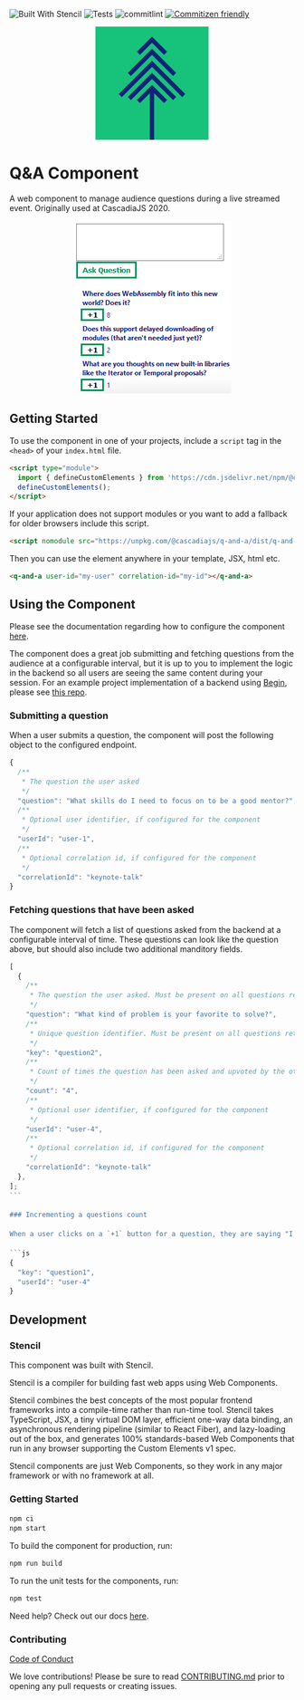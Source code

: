 ![Built With Stencil](https://img.shields.io/badge/-Built%20With%20Stencil-16161d.svg?logo=data%3Aimage%2Fsvg%2Bxml%3Bbase64%2CPD94bWwgdmVyc2lvbj0iMS4wIiBlbmNvZGluZz0idXRmLTgiPz4KPCEtLSBHZW5lcmF0b3I6IEFkb2JlIElsbHVzdHJhdG9yIDE5LjIuMSwgU1ZHIEV4cG9ydCBQbHVnLUluIC4gU1ZHIFZlcnNpb246IDYuMDAgQnVpbGQgMCkgIC0tPgo8c3ZnIHZlcnNpb249IjEuMSIgaWQ9IkxheWVyXzEiIHhtbG5zPSJodHRwOi8vd3d3LnczLm9yZy8yMDAwL3N2ZyIgeG1sbnM6eGxpbms9Imh0dHA6Ly93d3cudzMub3JnLzE5OTkveGxpbmsiIHg9IjBweCIgeT0iMHB4IgoJIHZpZXdCb3g9IjAgMCA1MTIgNTEyIiBzdHlsZT0iZW5hYmxlLWJhY2tncm91bmQ6bmV3IDAgMCA1MTIgNTEyOyIgeG1sOnNwYWNlPSJwcmVzZXJ2ZSI%2BCjxzdHlsZSB0eXBlPSJ0ZXh0L2NzcyI%2BCgkuc3Qwe2ZpbGw6I0ZGRkZGRjt9Cjwvc3R5bGU%2BCjxwYXRoIGNsYXNzPSJzdDAiIGQ9Ik00MjQuNywzNzMuOWMwLDM3LjYtNTUuMSw2OC42LTkyLjcsNjguNkgxODAuNGMtMzcuOSwwLTkyLjctMzAuNy05Mi43LTY4LjZ2LTMuNmgzMzYuOVYzNzMuOXoiLz4KPHBhdGggY2xhc3M9InN0MCIgZD0iTTQyNC43LDI5Mi4xSDE4MC40Yy0zNy42LDAtOTIuNy0zMS05Mi43LTY4LjZ2LTMuNkgzMzJjMzcuNiwwLDkyLjcsMzEsOTIuNyw2OC42VjI5Mi4xeiIvPgo8cGF0aCBjbGFzcz0ic3QwIiBkPSJNNDI0LjcsMTQxLjdIODcuN3YtMy42YzAtMzcuNiw1NC44LTY4LjYsOTIuNy02OC42SDMzMmMzNy45LDAsOTIuNywzMC43LDkyLjcsNjguNlYxNDEuN3oiLz4KPC9zdmc%2BCg%3D%3D&colorA=16161d&style=flat-square) ![Tests](https://github.com/bniedermeyer/q-and-a/workflows/Tests/badge.svg) ![commitlint](https://github.com/bniedermeyer/q-and-a/workflows/commitlint/badge.svg)
[![Commitizen friendly](https://img.shields.io/badge/commitizen-friendly-brightgreen.svg)](http://commitizen.github.io/cz-cli/)

<p align="center" >
  <img src="cjs-logo.png" alt="CascadiaJS Logo" width="200" />
</p>

# Q&A Component

A web component to manage audience questions during a live streamed event. Originally used at CascadiaJS 2020.

<p align="center" >
  <img src="component-example.png" alt="A screenshot of the component in use."  />
</p>

## Getting Started

To use the component in one of your projects, include a `script` tag in the `<head>` of your `index.html` file.

```html
<script type="module">
  import { defineCustomElements } from 'https://cdn.jsdelivr.net/npm/@cascadiajs/q-and-a/loader/index.es2017.js';
  defineCustomElements();
</script>
```

If your application does not support modules or you want to add a fallback for older browsers include this script.

```html
<script nomodule src="https://unpkg.com/@cascadiajs/q-and-a/dist/q-and-a/q-and-a.js"></script>
```

Then you can use the element anywhere in your template, JSX, html etc.

```html
<q-and-a user-id="my-user" correlation-id="my-id"></q-and-a>
```

## Using the Component

Please see the documentation regarding how to configure the component [here](src/components/q-and-a/readme.md).

The component does a great job submitting and fetching questions from the audience at a configurable interval, but it is up to you to implement the logic in the backend so all users are seeing the same content during your session. For an example project implementation of a backend using [Begin](begin.com), please see [this repo](https://github.com/bniedermeyer/q-and-a-demo).

### Submitting a question

When a user submits a question, the component will post the following object to the configured endpoint.

```js
{
  /**
   * The question the user asked
   */
  "question": "What skills do I need to focus on to be a good mentor?",
  /**
   * Optional user identifier, if configured for the component
   */
  "userId": "user-1",
  /**
   * Optional correlation id, if configured for the component
   */
  "correlationId": "keynote-talk"
}
```

### Fetching questions that have been asked

The component will fetch a list of questions asked from the backend at a configurable interval of time. These questions can look like the question above, but should also include two additional manditory fields.

````js
[
  {
    /**
     * The question the user asked. Must be present on all questions retrieved from the server.
     */
    "question": "What kind of problem is your favorite to solve?",
    /**
     * Unique question identifier. Must be present on all questions retrieved from the server.
     */
    "key": "question2",
    /**
     * Count of times the question has been asked and upvoted by the other users. Must be present on all questions retrieved from the server
     */
    "count": "4",
    /**
     * Optional user identifier, if configured for the component
     */
    "userId": "user-4",
    /**
     * Optional correlation id, if configured for the component
     */
    "correlationId": "keynote-talk"
  },
];
```

### Incrementing a questions count

When a user clicks on a `+1` button for a question, they are saying "I also want to know the answer to this question". These +1s are posted to the backend with the following shape. The `userId` is an optional field that will be sent if it is configured for the component. This way you can prevent users from spamming the +1s on a question, or see who all voted for the question.

```js
{
  "key": "question1",
  "userId": "user-4"
}
````

## Development

### Stencil

This component was built with Stencil.

Stencil is a compiler for building fast web apps using Web Components.

Stencil combines the best concepts of the most popular frontend frameworks into a compile-time rather than run-time tool. Stencil takes TypeScript, JSX, a tiny virtual DOM layer, efficient one-way data binding, an asynchronous rendering pipeline (similar to React Fiber), and lazy-loading out of the box, and generates 100% standards-based Web Components that run in any browser supporting the Custom Elements v1 spec.

Stencil components are just Web Components, so they work in any major framework or with no framework at all.

### Getting Started

```bash
npm ci
npm start
```

To build the component for production, run:

```bash
npm run build
```

To run the unit tests for the components, run:

```bash
npm test
```

Need help? Check out our docs [here](https://stenciljs.com/docs/my-first-component).

### Contributing

[Code of Conduct](https://2020.cascadiajs.com/coc)

We love contributions! Please be sure to read [CONTRIBUTING.md](CONTRIBUTING.md) prior to opening any pull requests or creating issues.
